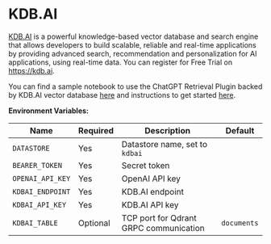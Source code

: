 # KDB.AI

[KDB.AI](https://kdb.ai) is a powerful knowledge-based vector database and search engine that allows developers to build scalable, reliable and real-time applications by providing advanced search, recommendation and personalization for AI applications, using real-time data. You can register for Free Trial on https://kdb.ai.

You can find a sample notebook to use the ChatGPT Retrieval Plugin backed by KDB.AI vector database [here](https://github.com/KxSystems/chatgpt-retrieval-plugin/blob/KDB.AI/examples/providers/kdbai/ChatGPT_QA_Demo.ipynb) and instructions to get started [here](https://code.kx.com/kdbai/integrations/openai.html).

**Environment Variables:**

| Name                | Required | Description                                                 | Default            |
| ------------------- | -------- | ----------------------------------------------------------- | ------------------ |
| `DATASTORE`         | Yes      | Datastore name, set to `kdbai`                              |                    |
| `BEARER_TOKEN`      | Yes      | Secret token                                                |                    |
| `OPENAI_API_KEY`    | Yes      | OpenAI API key                                              |                    |
| `KDBAI_ENDPOINT`    | Yes      | KDB.AI endpoint                                             |                    |
| `KDBAI_API_KEY`     | Yes      | KDB.AI API key                                              |                    |
| `KDBAI_TABLE`       | Optional | TCP port for Qdrant GRPC communication                      | `documents`        |
